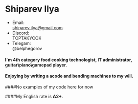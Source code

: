 # Shiparev Ilya


- Email: <br> shiparev.ilya@gmail.com
- Discord: <br> TOPTAKYCOK 
- Telegam: <br> @belphegorov
 
#### I`m 4th category food cooking technologist, IT administrator, guitar\piano\gamepad player.
#### Enjoying by writing a acode and bending machines to my will.

####No examples of my code here for now 

####My English rate is **A2+**.
